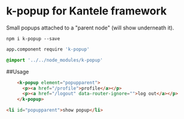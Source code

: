 k-popup for Kantele framework
========

Small popups attached to a "parent node" (will show underneath it).

```
npm i k-popup --save
```

```coffee
app.component require 'k-popup'
```

```css
@import '../../node_modules/k-popup'
```

##Usage

```html
    <k-popup element="popupparent">
      <p><a href="/profile">profile</a></p>
      <p><a href="/logout" data-router-ignore="">log out</a></p>
    </k-popup>
```


```html
<li id="popupparent">show popup</li>
```

